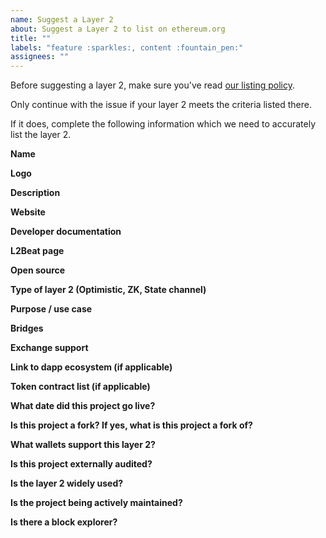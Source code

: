 ```yaml
---
name: Suggest a Layer 2
about: Suggest a Layer 2 to list on ethereum.org
title: ""
labels: "feature :sparkles:, content :fountain_pen:"
assignees: ""
---
```


Before suggesting a layer 2, make sure you've read [our listing policy](/contributing/adding-layer-2/).

Only continue with the issue if your layer 2 meets the criteria listed there.

If it does, complete the following information which we need to accurately list the layer 2.

**Name**

<!-- Please provide the official name of the layer 2-->

**Logo**

<!-- Please provide a hi-res SVG or transparent PNG -->

**Description**

<!-- Please provide a 1-2 sentence of the layer 2-->

**Website**

<!-- Please provide a URL to the website for the layer 2 -->

**Developer documentation**

<!-- Please provide a URL to developer docs for the layer 2 -->

**L2Beat page**

<!-- Please provide the link to the layer 2s page on L2BEAT-->

**Open source**

<!-- If yes, please provide a link to the repository -->

**Type of layer 2 (Optimistic, ZK, State channel)**

<!-- Please provide some information on what kind of layer 2 this is -->

**Purpose / use case**

<!-- Please provide some information on the use case for this layer 2 -->

**Bridges**

<!-- Please provide some information on how to bridge assets onto this layer 2 -->

**Exchange support**

<!-- If there is exchange support for deposits/withdrawals, please provide information for this -->

**Link to dapp ecosystem (if applicable)**

<!-- Please provide a link to the dapp ecosystem -->

**Token contract list (if applicable)**

<!-- Since assets will have a new address on layer 2, if there is a token list resource available please share  -->

**What date did this project go live?**

<!-- Please provide an approximate date for when the layer 2 went live -->

**Is this project a fork? If yes, what is this project a fork of?**

<!-- Please provide information about if this project is a fork -->

**What wallets support this layer 2?**

<!-- Please list wallets that support this network -->

**Is this project externally audited?**

<!-- Please provide a link to a report or repo. If you haven't been audited but think your layer 2 should be listed anyway, explain here. -->

**Is the layer 2 widely used?**

<!-- Please provide supporting information such as TVL history, transaction statistics, and whether it is used by known companies or projects. -->

**Is the project being actively maintained?**

<!-- Is there an active team developing the project? -->

**Is there a block explorer?**

<!-- Is there a block explorer for the network? -->
